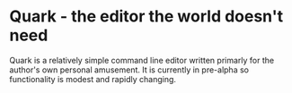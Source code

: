 # Quark - the editor the world doesn't need

Quark is a relatively simple command line editor written primarly for the author's own personal amusement. It is currently in pre-alpha so functionality is modest and rapidly changing.
